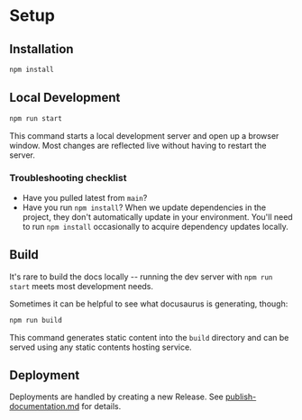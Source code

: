 # Setup

## Installation

```bash
npm install
```

## Local Development

```bash
npm run start
```

This command starts a local development server and open up a browser window. Most changes are reflected live without having to restart the server.

### Troubleshooting checklist

- Have you pulled latest from `main`?
- Have you run `npm install`? When we update dependencies in the project, they don't automatically update in your environment. You'll need to run `npm install` occasionally to acquire dependency updates locally.

## Build

It's rare to build the docs locally -- running the dev server with `npm run start` meets most development needs.

Sometimes it can be helpful to see what docusaurus is generating, though:

```bash
npm run build
```

This command generates static content into the `build` directory and can be served using any static contents hosting service.

## Deployment

Deployments are handled by creating a new Release. See [publish-documentation.md](./publish-documentation.md) for details.
